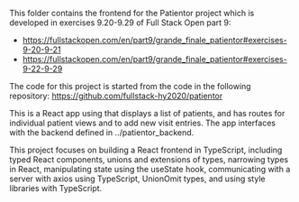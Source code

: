 This folder contains the frontend for the Patientor project which is developed in exercises 9.20-9.29 of Full Stack Open part 9: 
* https://fullstackopen.com/en/part9/grande_finale_patientor#exercises-9-20-9-21
* https://fullstackopen.com/en/part9/grande_finale_patientor#exercises-9-22-9-29

The code for this project is started from the code in the following repository: https://github.com/fullstack-hy2020/patientor

This is a React app using that displays a list of patients, and has routes for individual patient views and to add new visit entries. The app interfaces with the backend defined in ../patientor_backend.

This project focuses on building a React frontend in TypeScript, including typed React components, unions and extensions of types, narrowing types in React, manipulating state using the useState hook, communicating with a server with axios using TypeScript, UnionOmit types, and using style libraries with TypeScript.
